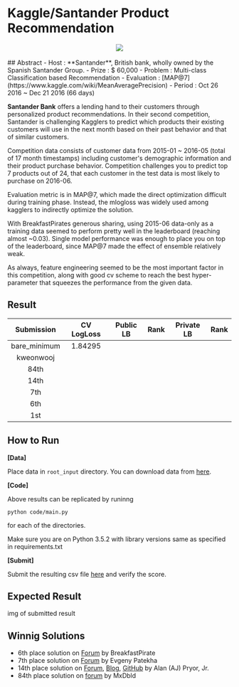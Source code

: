# Kaggle/Santander Product Recommendation
<div align="center">
  <img src="https://kaggle2.blob.core.windows.net/competitions/kaggle/5558/media/santander-banner-ts-660x.png"><br><br>
</div>
## Abstract
- Host : **Santander**, British bank, wholly owned by the Spanish Santander Group.
- Prize : $ 60,000
- Problem : Multi-class Classification based Recommendation
- Evaluation : [MAP@7](https://www.kaggle.com/wiki/MeanAveragePrecision)
- Period : Oct 26 2016 ~ Dec 21 2016 (66 days)

**Santander Bank** offers a lending hand to their customers through personalized product recommendations. In their second competition, Santander is challenging Kagglers to predict which products their existing customers will use in the next month based on their past behavior and that of similar customers.

Competition data consists of customer data from 2015-01 ~ 2016-05 (total of 17 month timestamps) including customer's demographic information and their product purchase behavior. Competition challenges you to predict top 7 products out of 24, that each customer in the test data is most likely to purchase on 2016-06.

Evaluation metric is in MAP@7, which made the direct optimization difficult during training phase. Instead, the mlogloss was widely used among kagglers to indirectly optimize the solution.

With BreakfastPirates generous sharing, using 2015-06 data-only as a training data seemed to perform pretty well in the leaderboard (reaching almost ~0.03). Single model performance was enough to place you on top of the leaderboard, since MAP@7 made the effect of ensemble relatively weak.

As always, feature engineering seemed to be the most important factor in this competition, along with good cv scheme to reach the best hyper-parameter that squeezes the performance from the given data.


## Result
| Submission | CV LogLoss | Public LB | Rank | Private LB | Rank |
|:----------:|:----------:|:---------:|:----:|:----------:|:----:|
| bare_minimum | 1.84295 | 
| kweonwooj | 
| 84th | 
| 14th | 
| 7th | 
| 6th | 
| 1st| 

## How to Run

**[Data]** 

Place data in ```root_input``` directory. You can download data from [here](https://www.kaggle.com/c/santander-product-recommendation/data).

**[Code]**

Above results can be replicated by runinng

```
python code/main.py
```
for each of the directories.

Make sure you are on Python 3.5.2 with library versions same as specified in requirements.txt

**[Submit]**

Submit the resulting csv file [here](https://www.kaggle.com/c/santander-product-recommendation/submissions/attach) and verify the score.

## Expected Result

img of submitted result

## Winnig Solutions
- 6th place solution on [Forum](https://www.kaggle.com/c/santander-product-recommendation/forums/t/26786/solution-sharing) by BreakfastPirate
- 7th place solution on [Forum](https://www.kaggle.com/c/santander-product-recommendation/forums/t/26802/7-solution) by Evgeny Patekha
- 14th place solution on [Forum](https://www.kaggle.com/c/santander-product-recommendation/forums/t/26785/aj-and-matt-s-solution-details), [Blog](http://alanpryorjr.com/Kaggle-Competition-Santander-Solution/), [GitHub](https://github.com/apryor6/Kaggle-Competition-Santander) by Alan (AJ) Pryor, Jr.
- 84th place solution on [forum](https://www.kaggle.com/c/santander-product-recommendation/forums/t/26789/simple-model-solution-0-0305221-top-5) by MxDbld